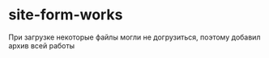 # site-form-works
При загрузке некоторые файлы могли не догрузиться, поэтому добавил архив всей работы
